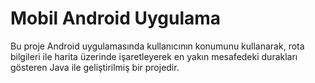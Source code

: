 # Mobil Android Uygulama

Bu proje Android uygulamasında kullanıcının konumunu kullanarak, rota bilgileri ile harita üzerinde işaretleyerek en yakın mesafedeki durakları gösteren Java ile geliştirilmiş bir projedir.
